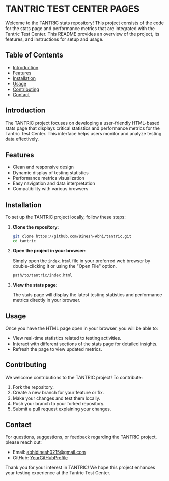 # TANTRIC TEST CENTER PAGES
Welcome to the TANTRIC stats repository! This project consists of the code for the stats page and performance metrics that are integrated with the Tantric Test Center. This README provides an overview of the project, its features, and instructions for setup and usage.

## Table of Contents

- [Introduction](#introduction)
- [Features](#features)
- [Installation](#installation)
- [Usage](#usage)
- [Contributing](#contributing)
- [Contact](#contact)

## Introduction

The TANTRIC project focuses on developing a user-friendly HTML-based stats page that displays critical statistics and performance metrics for the Tantric Test Center. This interface helps users monitor and analyze testing data effectively.

## Features

- Clean and responsive design
- Dynamic display of testing statistics
- Performance metrics visualization
- Easy navigation and data interpretation
- Compatibility with various browsers

## Installation

To set up the TANTRIC project locally, follow these steps:

1. **Clone the repository:**

   ```bash
   git clone https://github.com/Dinesh-Abhi/tantric.git
   cd tantric
   ```

2. **Open the project in your browser:**

   Simply open the `index.html` file in your preferred web browser by double-clicking it or using the "Open File" option.

   ```plaintext
   path/to/tantric/index.html
   ```

3. **View the stats page:**

   The stats page will display the latest testing statistics and performance metrics directly in your browser.

## Usage

Once you have the HTML page open in your browser, you will be able to:

- View real-time statistics related to testing activities.
- Interact with different sections of the stats page for detailed insights.
- Refresh the page to view updated metrics.

## Contributing

We welcome contributions to the TANTRIC project! To contribute:

1. Fork the repository.
2. Create a new branch for your feature or fix.
3. Make your changes and test them locally.
4. Push your branch to your forked repository.
5. Submit a pull request explaining your changes.

## Contact

For questions, suggestions, or feedback regarding the TANTRIC project, please reach out:

- Email: abhidinesh0215@gmail.com
- GitHub: [YourGitHubProfile](https://github.com/Dinesh-Abhi)

Thank you for your interest in TANTRIC! We hope this project enhances your testing experience at the Tantric Test Center.
